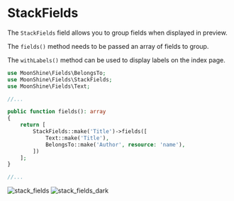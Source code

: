# StackFields

The `StackFields` field allows you to group fields when displayed in preview.

The `fields()` method needs to be passed an array of fields to group.

The `withLabels()` method can be used to display labels on the index page.

```php
use MoonShine\Fields\BelongsTo;
use MoonShine\Fields\StackFields;
use MoonShine\Fields\Text;

//...

public function fields(): array
{
    return [
        StackFields::make('Title')->fields([
            Text::make('Title'),
            BelongsTo::make('Author', resource: 'name'),
        ])
    ];
}

//...
```

![stack_fields](https://raw.githubusercontent.com/moonshine-software/doc/2.x/resources/screenshots/stack_fields.png)
![stack_fields_dark](https://raw.githubusercontent.com/moonshine-software/doc/2.x/resources/screenshots/stack_fields_dark.png)

